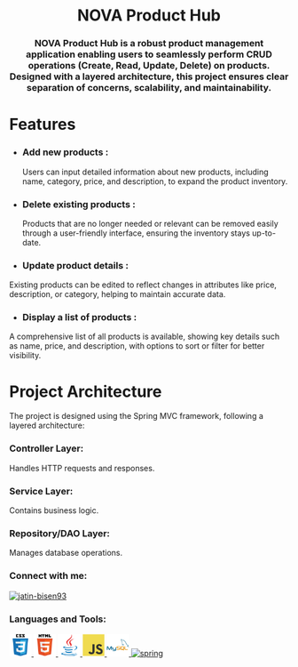 <h1 align="center"> NOVA Product Hub</h1>
<h3 align="center">NOVA Product Hub is a robust product management application enabling users to seamlessly perform CRUD operations (Create, Read, Update, Delete) on products. Designed with a layered architecture, this project ensures clear separation of concerns, scalability, and maintainability.</h3>

 
 
  #  Features 
 * ###   Add new products : 
   Users can input detailed information about new products, including name, category, price, and description, to expand the product inventory.
 * ###  Delete existing products :
   Products that are no longer needed or relevant can be removed easily through a user-friendly interface, ensuring the inventory stays up-to-date.
 * ###  Update product details : 
  Existing products can be edited to reflect changes in attributes like price, description, or category, helping to maintain accurate data.
 *  ### Display a list of products :
   A comprehensive list of all products is available, showing key details such as name, price, and description, with options to sort or filter for better visibility.


 #  Project Architecture 
 The project is designed using the Spring MVC framework, following a layered architecture:
   <h3 align="left">Controller Layer: </h3> Handles HTTP requests and responses.
 <h3 align="left">Service Layer: </h3> Contains business logic.
 <h3 align="left">Repository/DAO Layer: </h3>Manages database operations.
 
  

<h3 align="left">Connect with me:</h3>
<p align="left">
<a href="https://linkedin.com/in/jatin-bisen93" target="blank"><img align="center" src="https://raw.githubusercontent.com/rahuldkjain/github-profile-readme-generator/master/src/images/icons/Social/linked-in-alt.svg" alt="jatin-bisen93" height="30" width="40" /></a>
</p>

<h3 align="left">Languages and Tools:</h3>
<p align="left"> <a href="https://www.w3schools.com/css/" target="_blank" rel="noreferrer"> <img src="https://raw.githubusercontent.com/devicons/devicon/master/icons/css3/css3-original-wordmark.svg" alt="css3" width="40" height="40"/> </a> <a href="https://www.w3.org/html/" target="_blank" rel="noreferrer"> <img src="https://raw.githubusercontent.com/devicons/devicon/master/icons/html5/html5-original-wordmark.svg" alt="html5" width="40" height="40"/> </a> <a href="https://www.java.com" target="_blank" rel="noreferrer"> <img src="https://raw.githubusercontent.com/devicons/devicon/master/icons/java/java-original.svg" alt="java" width="40" height="40"/> </a> <a href="https://developer.mozilla.org/en-US/docs/Web/JavaScript" target="_blank" rel="noreferrer"> <img src="https://raw.githubusercontent.com/devicons/devicon/master/icons/javascript/javascript-original.svg" alt="javascript" width="40" height="40"/> </a> <a href="https://www.mysql.com/" target="_blank" rel="noreferrer"> <img src="https://raw.githubusercontent.com/devicons/devicon/master/icons/mysql/mysql-original-wordmark.svg" alt="mysql" width="40" height="40"/> </a> <a href="https://spring.io/" target="_blank" rel="noreferrer"> <img src="https://www.vectorlogo.zone/logos/springio/springio-icon.svg" alt="spring" width="40" height="40"/> </a> </p>
